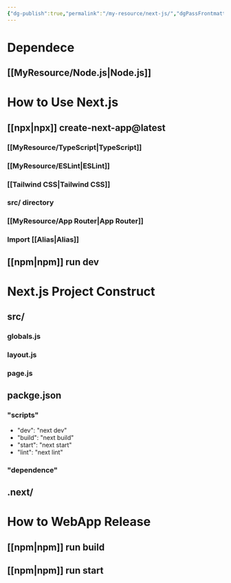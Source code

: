 ```yaml
---
{"dg-publish":true,"permalink":"/my-resource/next-js/","dgPassFrontmatter":true}
---
```


# Dependece
## [[MyResource/Node.js\|Node.js]]

# How to Use Next.js
## [[npx\|npx]] create-next-app@latest
### [[MyResource/TypeScript\|TypeScript]]
### [[MyResource/ESLint\|ESLint]]
### [[Tailwind CSS\|Tailwind CSS]]
### src/ directory
### [[MyResource/App Router\|App Router]]
### Import [[Alias\|Alias]]
## [[npm\|npm]] run dev

# Next.js Project Construct
## src/
### globals.js
### layout.js
### page.js

## packge.json
### "scripts"
 - "dev": "next dev"
 - "build": "next build"
 - "start": "next start"
 - "lint": "next lint"
### "dependence"
## .next/
	

# How to WebApp Release
## [[npm\|npm]] run build

## [[npm\|npm]] run start




